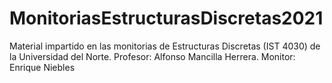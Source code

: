 # MonitoriasEstructurasDiscretas2021
Material impartido en las monitorias de Estructuras Discretas (IST 4030) de la Universidad del Norte. 
Profesor: Alfonso Mancilla Herrera. 
Monitor: Enrique Niebles
